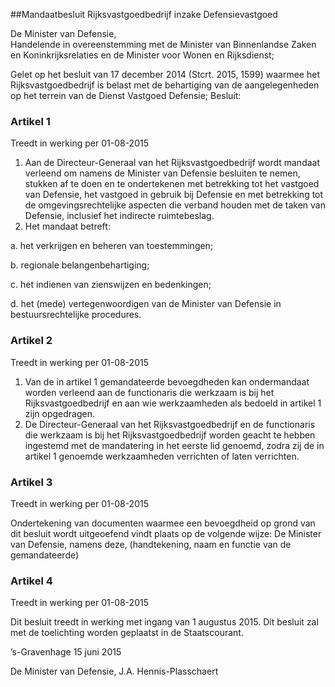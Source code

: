 <meta http-equiv='Content-Type' content='text/html; charset=utf-8' />

##Mandaatbesluit Rijksvastgoedbedrijf inzake Defensievastgoed

De Minister van Defensie,  
Handelende in overeenstemming met de Minister van Binnenlandse Zaken en Koninkrijksrelaties en de Minister voor Wonen en Rijksdienst;

Gelet op het besluit van 17 december 2014 (Stcrt. 2015, 1599) waarmee het Rijksvastgoedbedrijf is belast met de behartiging van de aangelegenheden op het terrein van de Dienst Vastgoed Defensie;
Besluit:    

### Artikel  1  
Treedt in werking per 01-08-2015 

1.  Aan de Directeur-Generaal van het Rijksvastgoedbedrijf wordt mandaat verleend om namens de Minister van Defensie besluiten te nemen, stukken af te doen en te ondertekenen met betrekking tot het vastgoed van Defensie, het vastgoed in gebruik bij Defensie en met betrekking tot de omgevingsrechtelijke aspecten die verband houden met de taken van Defensie, inclusief het indirecte ruimtebeslag.   
2.  Het mandaat betreft: 

a. het verkrijgen en beheren van toestemmingen;  

b. regionale belangenbehartiging;  

c. het indienen van zienswijzen en bedenkingen;  

d. het (mede) vertegenwoordigen van de Minister van Defensie in bestuursrechtelijke procedures.    

### Artikel  2  
Treedt in werking per 01-08-2015 

1.  Van de in artikel 1 gemandateerde bevoegdheden kan ondermandaat worden verleend aan de functionaris die werkzaam is bij het Rijksvastgoedbedrijf en aan wie werkzaamheden als bedoeld in artikel 1 zijn opgedragen.   
2.  De Directeur-Generaal van het Rijksvastgoedbedrijf en de functionaris die werkzaam is bij het Rijksvastgoedbedrijf worden geacht te hebben ingestemd met de mandatering in het eerste lid genoemd, zodra zij de in artikel 1 genoemde werkzaamheden verrichten of laten verrichten.  

### Artikel  3  
Treedt in werking per 01-08-2015 

Ondertekening van documenten waarmee een bevoegdheid op grond van dit besluit wordt uitgeoefend vindt plaats op de volgende wijze: De Minister van Defensie, namens deze, (handtekening, naam en functie van de gemandateerde) 

### Artikel  4  
Treedt in werking per 01-08-2015 

Dit besluit treedt in werking met ingang van 1 augustus 2015. 
Dit besluit zal met de toelichting worden geplaatst in de Staatscourant.   

’s-Gravenhage 
15 juni 2015   

De 
Minister van Defensie, 
J.A. Hennis-Plasschaert     
